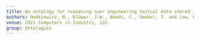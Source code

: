 ```yaml
---
title: An ontology for reasoning over engineering textual data stored in FMEA spreadsheet tables
authors: Hodkiewicz, M., Klüwer, J.W., Woods, C., Smoker, T. and Low, E.
venue: 2021 Computers in Industry, 131.
group: Ontologies
---
```

